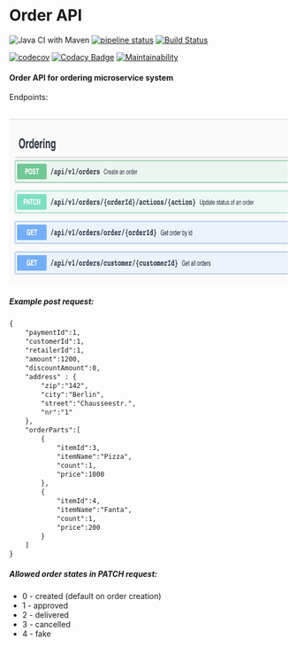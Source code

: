 # Order API #


![Java CI with Maven](https://github.com/alexvaitsekhovich/order-api/workflows/Java%20CI%20with%20Maven/badge.svg?branch=master) [![pipeline status](https://gitlab.com/alex.vaitsekhovich/order-api/badges/master/pipeline.svg)](https://gitlab.com/alex.vaitsekhovich/order-api//pipelines) [![Build Status](https://travis-ci.org/alexvaitsekhovich/order-api.svg?branch=master)](https://travis-ci.org/alexvaitsekhovich/order-api)  

[![codecov](https://codecov.io/gh/alexvaitsekhovich/order-api/branch/master/graph/badge.svg)](https://codecov.io/gh/alexvaitsekhovich/order-api) [![Codacy Badge](https://app.codacy.com/project/badge/Grade/bff1304d1d394d2187cb2274ed2e2a4a)](https://www.codacy.com/manual/alexvaitsekhovich/order-api?utm_source=github.com&amp;utm_medium=referral&amp;utm_content=alexvaitsekhovich/order-api&amp;utm_campaign=Badge_Grade) [![Maintainability](https://api.codeclimate.com/v1/badges/998d493d1cffc9bac7cb/maintainability)](https://codeclimate.com/github/alexvaitsekhovich/order-api/maintainability)


#### Order API for ordering microservice system

Endpoints:

<br>

<img src="https://github.com/alexvaitsekhovich/images/blob/main/order_api_swagger.png" width="753px" height="298px" alt="Ordering API endpoints">


##### Example post request:

```
{
    "paymentId":1,
    "customerId":1,
    "retailerId":1,
    "amount":1200,
    "discountAmount":0,
    "address" : {
        "zip":"142",
        "city":"Berlin",
        "street":"Chausseestr.",
        "nr":"1"
    },
    "orderParts":[
        {
            "itemId":3,
            "itemName":"Pizza",
            "count":1,
            "price":1000
        },
        {
            "itemId":4,
            "itemName":"Fanta",
            "count":1,
            "price":200
        }
    ]
}
```

##### Allowed order states in PATCH request:
* 0 - created (default on order creation)
* 1 - approved
* 2 - delivered
* 3 - cancelled
* 4 - fake

